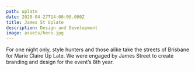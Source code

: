 ```yaml
---
path: uplate
date: 2020-04-27T14:00:00.000Z
title: James St Uplate
description: Design and Development
image: assets/hero.jpg
---
```

For one night only, style hunters and those alike take the streets of Brisbane for Marie Claire Up Late. We were engaged by James Street to create branding and design for the event’s 8th year.
